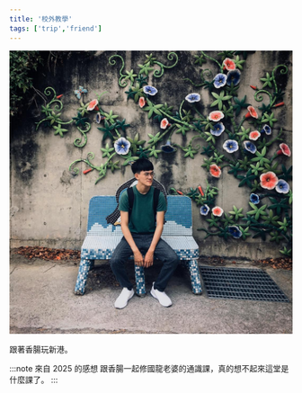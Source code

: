 ```yaml
---
title: '校外教學'
tags: ['trip','friend']
---
```

![img](./img_ig/201811/001.jpg)

跟著香腸玩新港。

:::note 來自 2025 的感想
跟香腸一起修國龍老婆的通識課，真的想不起來這堂是什麼課了。
:::
